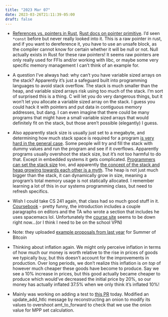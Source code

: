 ```yaml
---
title: "2023 Mar 07"
date: 2023-03-26T21:11:39-05:00
draft: false
---
```


- [References vs. pointers in Rust](https://stackoverflow.com/questions/62232753/what-are-the-differences-between-a-pointer-and-a-reference-in-rust), [Rust docs on pointer primitive](https://doc.rust-lang.org/std/primitive.pointer.html). I’d seen `*const` before but never really looked into it. This is a raw pointer in rust, and if you want to dereference it, you have to use an unsafe block, as the compiler cannot know for certain whether it will be null or not. Null actually exists in Rust for these raw pointers! It seems raw pointers are only really used for FFIs and/or working with libc, or maybe some very specific memory management I can’t think of an example for.

- A question I’ve always had: why can’t you have variable sized arrays on the stack? Apparently it’s just a safeguard built into programming languages to avoid stack overflow. The stack is much smaller than the heap, and variable sized arrays risk using too much of the stack. I’m sort of surprised this is a thing. C will let you do very dangerous things, but it won’t let you allocate a variable sized array on the stack. I guess you could hack it with pointers and put data in contiguous memory addresses, but dang. I can even imagine that there could be many programs that might have a small variable sized arrays that would definitely fit on the stack, but those aren’t possible (elegantly) I guess.
- Also apparently stack size is usually just set to a megabyte, and determining how much stack space is required for a program [is very hard in the general case](https://stackoverflow.com/questions/1756285/stack-size-estimation). Some people will try and fill the stack with dummy values and run the program and see if it overflows. Apparently programs usually overshoot the stack size, but it’s not too harmful to do that. Except in embedded systems it gets complicated. [Programmers can set the stack size](https://stackoverflow.com/questions/22047121/how-does-the-operating-system-determine-how-much-stack-space-should-be-allotted) too, and apparently [the concept of the stack and heap growing towards each other is a myth](https://stackoverflow.com/questions/12687274/size-of-stack-and-heap-memory). The heap is not just much bigger than the stack, it can dynamically grow in size, meaning a program’s total memory usage is not statically allocated. I remember learning a lot of this in our systems programming class, but need to refresh specifics.
- Wish I could take CS 241 again, that class had so much good stuff in it. [Coursebook](https://github.com/illinois-cs241/coursebook) - pretty funny, the introduction includes a couple paragraphs on editors and the TA who wrote a section that includes he uses spacemacs lol. Unfortunately the [course site](https://cs241.cs.illinois.edu/) seems to be down right now…(or I think I need to be on the school VPN)
- Note: they uploaded [example proposals from last year](https://guide.summerofbitcoin.org/the-proposal-round/writing-a-good-project-proposal#example-proposals-authored-by-past-summer-of-bitcoin-students) for Summer of Bitcoin
- Thinking about inflation again. We might only perceive inflation in terms of how much our money is worth relative to the rise in prices of goods we typically buy, but this doesn’t account for the improvements in production. Over long periods, we don’t realize this inflation is *on top* of however much cheaper these goods have become to produce. Say we see a 10% increase in prices, but this good actually became cheaper to produce which would’ve decreased the initial price by 20%, so our money has actually inflated 37.5% when we only think it’s inflated 10%!
- Mainly was working on adding a test to [this PR](https://github.com/lightningdevkit/rust-lightning/pull/2062) today. Modified an update_add_htlc message by reconstructing an onion to modify its values to overshoot amt_to_forward to check that we use the onion value for MPP set calculation.

